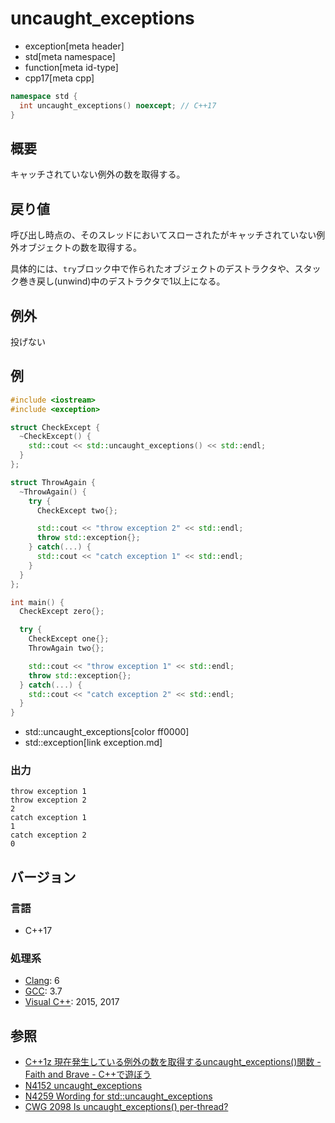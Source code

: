 # uncaught_exceptions
* exception[meta header]
* std[meta namespace]
* function[meta id-type]
* cpp17[meta cpp]

```cpp
namespace std {
  int uncaught_exceptions() noexcept; // C++17
}
```

## 概要
キャッチされていない例外の数を取得する。


## 戻り値
呼び出し時点の、そのスレッドにおいてスローされたがキャッチされていない例外オブジェクトの数を取得する。

具体的には、`try`ブロック中で作られたオブジェクトのデストラクタや、スタック巻き戻し(unwind)中のデストラクタで1以上になる。


## 例外
投げない


## 例
```cpp example
#include <iostream>
#include <exception>

struct CheckExcept {
  ~CheckExcept() {
    std::cout << std::uncaught_exceptions() << std::endl;
  }
};

struct ThrowAgain {
  ~ThrowAgain() {
    try {
      CheckExcept two{};

      std::cout << "throw exception 2" << std::endl;
      throw std::exception{};
    } catch(...) {
      std::cout << "catch exception 1" << std::endl;
    }
  }
};

int main() {
  CheckExcept zero{};

  try {
    CheckExcept one{};
    ThrowAgain two{};

    std::cout << "throw exception 1" << std::endl;
    throw std::exception{};
  } catch(...) {
    std::cout << "catch exception 2" << std::endl;
  }
}
```
* std::uncaught_exceptions[color ff0000]
* std::exception[link exception.md]

### 出力
```
throw exception 1
throw exception 2
2
catch exception 1
1
catch exception 2
0
```

## バージョン
### 言語
- C++17

### 処理系
- [Clang](/implementation.md#clang): 6
- [GCC](/implementation.md#gcc): 3.7
- [Visual C++](/implementation.md#visual_cpp): 2015, 2017

## 参照
- [C++1z 現在発生している例外の数を取得するuncaught_exceptions()関数 - Faith and Brave - C++で遊ぼう](https://faithandbrave.hateblo.jp/entry/2016/06/22/171639)
- [N4152 uncaught_exceptions](http://www.open-std.org/jtc1/sc22/wg21/docs/papers/2014/n4152.pdf)
- [N4259 Wording for std::uncaught_exceptions](http://www.open-std.org/jtc1/sc22/wg21/docs/papers/2014/n4259.pdf)
- [CWG 2098 Is uncaught_exceptions() per-thread?](https://wg21.cmeerw.net/cwg/issue2098)
